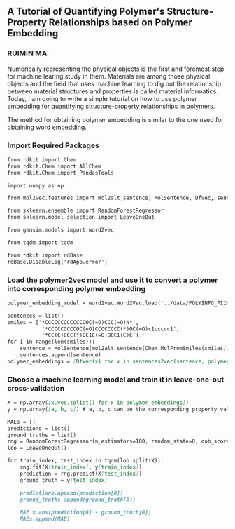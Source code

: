 ## A Tutorial of Quantifying Polymer's Structure-Property Relationships based on Polymer Embedding

### RUIMIN MA

Numerically representing the physical objects is the first and foremost step for machine learing study in them. Materials are among those physical objects and the field that uses machine learning to dig out the relationship between material structures and properties is called material informatics. Today, I am going to write a simple tutorial on how to use polymer embedding for quantifying structure-property relationships in polymers. 

The method for obtaining polymer embedding is similar to the one used for obtaining word embedding. 

### Import Required Packages
```markdown
from rdkit import Chem
from rdkit.Chem import AllChem
from rdkit.Chem import PandasTools

import numpy as np 

from mol2vec.features import mol2alt_sentence, MolSentence, DfVec, sentences2vec 

from sklearn.ensemble import RandomForestRegressor
from sklearn.model_selection import LeaveOneOut

from gensim.models import word2vec

from tqdm import tqdm

from rdkit import rdBase
rdBase.DisableLog('rdApp.error')
```

### Load the polymer2vec model and use it to convert a polymer into corresponding polymer embedding

```markdown
polymer_embedding_model = word2vec.Word2Vec.load('../data/POLYINFO_PI1M.pkl')

sentences = list()
smiles = ['*CCCCCCCCCCCCCOC(=O)CCC(=O)N*', 
           '*CCCCCCCCCOC(=O)CCCCCCCC(*)OC(=O)c1ccccc1',
           '*CC(C)CCC(*)OC1C(=O)OCC1(C)C']
for i in range(len(smiles)):
    sentence = MolSentence(mol2alt_sentence(Chem.MolFromSmiles(smiles[i], 1))
    sentences.append(sentence)
polymer_embeddings = [DfVec(x) for x in sentences2vec(sentence, polymer_embedding_model, unseen='UNK')]
```

### Choose a machine learning model and train it in leave-one-out cross-validation
```markdown
X = np.array([x.vec.tolist() for x in polymer_embeddings])
y = np.array([a, b, c]) # a, b, c can be the corresponding property values

MAEs = []
predictions = list()
ground_truths = list()
rng = RandomForestRegressor(n_estimators=100, random_state=0, oob_score=False, n_jobs=-1)
loo = LeaveOneOut()

for train_index, test_index in tqdm(loo.split(X)):
    rng.fit(X[train_index], y[train_index])
    prediction = rng.predict(X[test_index])
    ground_truth = y[test_index]

    predictions.append(prediction[0])
    ground_truths.append(ground_truth[0])
    
    MAE = abs(prediction[0] - ground_truth[0])
    MAEs.append(MAE)
```


